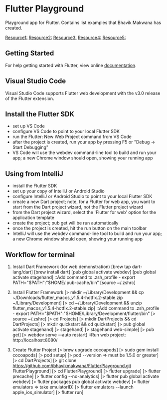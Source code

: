 # Flutter Playground
Playground app for Flutter.
Contains list examples that Bhavik Makwana has created.

[Resource1:](https://blog.geekyants.com/project-hummingbird-32d642eed30c)
[Resource2:](https://flutter.dev/docs/get-started/install/macos)
[Resource3:](https://app.codacy.com/app/ibhavikmakwana/FlutterPlayground)
[Resource4:](https://github.com/flutter/flutter_web)
[Resource5:](https://flutter.github.io/samples)


## Getting Started
For help getting started with Flutter, view online
[documentation](https://flutter.io/).

## Visual Studio Code
Visual Studio Code supports Flutter web development with the v3.0 release of the Flutter extension.

## Install the Flutter SDK
- set up VS Code
- configure VS Code to point to your local Flutter SDK
- run the Flutter: New Web Project command from VS Code
- after the project is created, run your app by pressing F5 or "Debug -> Start Debugging"
- VS Code will use the webdev command-line tool to build and run your app; a new Chrome window should open, showing your running app

## Using from IntelliJ
- install the Flutter SDK
- set up your copy of IntelliJ or Android Studio
- configure IntelliJ or Android Studio to point to your local Flutter SDK
- create a new Dart project; note, for a Flutter for web app, you want to start from the Dart project wizard, not the Flutter project wizard
- from the Dart project wizard, select the 'Flutter for web' option for the application template
- create the project; pub get will be run automatically
- once the project is created, hit the run button on the main toolbar
- IntelliJ will use the webdev command-line tool to build and run your app; a new Chrome window should open, showing your running app

## Workflow for terminal
1. Install Dart Framework (for web demonstration)
[brew tap dart-lang/dart]
[brew install dart]
[pub global activate webdev]
[pub global activate stagehand]
::Add command to .zsh_profile - export PATH="$PATH":"$HOME/.pub-cache/bin”
[source ~/.zshrc]

2. Install Flutter Framework
[> mkdir ~/Library/Development && cp ~/Downloads/flutter_macos_v1.5.4-hotfix.2-stable.zip ~/Library/Development]
[> cd ~/Library/Development && unzip flutter_macos_v1.5.4-hotfix.2-stable.zip]
::Add command to .zsh_profile - export PATH="$PATH":"$HOME/Library/Development/flutter/bin"
[> source ~/.zshrc]
[> cd Projects]
[> mkdir DartProjects && cd DartProjects]
[> mkdir quickstart && cd quickstart]
[> pub global activate stagehand]
[> stagehand]
[> stagehand web-simple]
[> pub get]
[> webdev serve --auto restart]
::Run web project: http://localhost:8080/

3. Create Flutter Project
[> brew upgrade cocoapods]
[> sudo gem install cocoapods]
[> pod setup]
[> pod --version => must be 1.5.0 or greater]
[> cd DartProjects]
[> git clone https://github.com/ibhavikmakwana/FlutterPlayground.git FlutterPlayground]
[> cd FlutterPlayground]
[> flutter upgrade]
[> flutter precache]
[> flutter config --no-analytics]
[> flutter pub global activate webdev]
[> flutter packages pub global activate webdev]
[> flutter emulators => take emulatorID]
[> flutter emulators --launch apple_ios_simulator]
[> flutter run]
